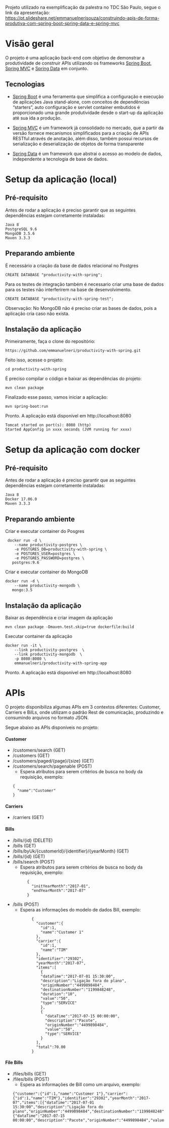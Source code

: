Projeto utilizado na exemplificação da palestra no TDC São Paulo, segue o link da apresentação: https://pt.slideshare.net/emmanuelnerisouza/construindo-apis-de-forma-produtiva-com-spring-boot-spring-data-e-spring-mvc

# Visão geral

O projeto é uma aplicação back-end com objetivo de demonstrar a produtividade de construir APIs utilizando os frameworks [Spring Boot](https://projects.spring.io/spring-boot), [Spring MVC](https://docs.spring.io/spring/docs/current/spring-framework-reference/html/mvc.html) e [Spring Data](http://projects.spring.io/spring-data) em conjunto.

## Tecnologias

- [Spring Boot](https://projects.spring.io/spring-boot) é uma ferramenta que simplifica a configuração e execução de aplicações Java stand-alone,  com conceitos de dependências “starters”, auto configuração e servlet container embutidos é proporcionado uma grande produtividade desde o start-up da aplicação até sua ida a produção.
 
- [Spring MVC](https://docs.spring.io/spring/docs/current/spring-framework-reference/html/mvc.html) é um framework já consolidado no mercado, que a partir da versão fornece mecanismos simplificados para a criação de APIs RESTful através de anotação, além disso, também possui recursos de serialização e deserialização de objetos de forma transparente 
 
- [Spring Data](http://projects.spring.io/spring-data/) é um framework que abstrai o acesso ao modelo de dados, independente a tecnologia de base de dados.

 
# Setup da aplicação (local)

## Pré-requisito

Antes de rodar a aplicação é preciso garantir que as seguintes dependências estejam corretamente instaladas:
```
Java 8
PostgreSQL 9.6
MongoDB 3.5.6
Maven 3.3.3 
```

## Preparando ambiente

É necessário a criação da base de dados relacional no Postgres

```
CREATE DATABASE "productivity-with-spring";
```

Para os testes de integração também é necessario criar uma base de dados para os testes não interferirem na base de desenvolvimento.
```
CREATE DATABASE "productivity-with-spring-test";
```

Observação: No MongoDB não é preciso criar as bases de dados, pois a aplicação cria caso não exista.

## Instalação da aplicação

Primeiramente, faça o clone do repositório:
```
https://github.com/emmanuelneri/productivity-with-spring.git
```
Feito isso, acesse o projeto:
```
cd productivity-with-spring
```
É preciso compilar o código e baixar as dependências do projeto:
```
mvn clean package
```
Finalizado esse passo, vamos iniciar a aplicação:
```
mvn spring-boot:run
```
Pronto. A aplicação está disponível em http://localhost:8080
```
Tomcat started on port(s): 8080 (http)
Started AppConfig in xxxx seconds (JVM running for xxxx)
```

# Setup da aplicação com docker

## Pré-requisito

Antes de rodar a aplicação é preciso garantir que as seguintes dependências estejam corretamente instaladas:

```
Java 8
Docker 17.06.0 
Maven 3.3.3 
```

## Preparando ambiente

Criar e executar container do Posgres
```
 docker run -d \
    --name productivity-postgres \
    -e POSTGRES_DB=productivity-with-spring \
    -e POSTGRES_USER=postgres \
    -e POSTGRES_PASSWORD=postgres \
   postgres:9.6
```

Criar e executar container do MongoDB
```
docker run -d \
    --name productivity-mongodb \
   mongo:3.5
```

## Instalação da aplicação

Baixar as dependência e criar imagem da aplicação

```
mvn clean package -Dmaven.test.skip=true dockerfile:build
```

Executar container da aplicação

```
docker run -it \
    --link productivity-postgres  \
    --link productivity-mongodb  \
    -p 8080:8080 \
    emmanuelneri/productivity-with-spring-app 
```

Pronto. A aplicação está disponível em http://localhost:8080

# APIs

O projeto disponibiliza algumas APIs em 3 contextos diferentes: Customer, Carriers e BilLs, onde utilizam o padrão Rest de comunicação, produzindo e consumindo arquivos no formato JSON.

Segue abaixo as APIs disponíveis no projeto:

#### Customer

 - /customers/search (GET)
 - /customers (GET)
 - /customers/paged/{page}/{size} (GET)
 - /customers/search/pagenable (POST)
     - Espera atributos para serem critérios de busca no body da requisição, exemplo:
    ```
    {
      "name":"Customer"
    }
    ```

#### Carriers

 - /carriers (GET)
 
 #### Bills
 
  - /bills/{id} (DELETE)
  - /bills (GET)
  - /bills/byUk/{customerId}/{identifier}/{yearMonth} (GET)
  - /bills/{id} (GET)
  - /bills/search (POST)
    - Espera atributos para serem critérios de busca no body da requisição, exemplo:
      ```
         {
           "initYearMonth":"2017-01",
           "endYearMonth":"2017-07"
         }
         ```
  - /bills  (POST)
    - Espera as informações do modelo de dados Bill, exemplo:
        ```
             {
               "customer":{
                 "id":1,
                 "name":"Customer 1"
               },
               "carrier":{
                 "id":1,
                 "name":"TIM"
               },
               "identifier":"29302",
               "yearMonth":"2017-07",
               "items":[
                 {
                 "dataTime":"2017-07-01 15:30:00",
                 "description":"Ligação fora do plano",
                 "originNumber":"4499898484",
                 "destinationNumber":"1199848248",
                 "duration":"10",
                 "value":"50",
                 "type":"SERVICE"
                 },
                 {
                   "dataTime":"2017-07-15 00:00:00",
                   "description":"Pacote",
                   "originNumber":"4499898484",
                   "value":"50",
                   "type":"SERVICE"
                 }
               ],
               "total":70.00
             }
        ```                

#### File Bills

 - /files/bills (GET)
 - /files/bills (POST)
    - Espera as informações de Bill como um arquivo, exemplo:
    ```
    {"customer":{"id":1,"name":"Customer 1"},"carrier":{"id":1,"name":"TIM"},"identifier":"29302","yearMonth":"2017-07","items":[{"dataTime":"2017-07-01 15:30:00","description":"Ligação fora do plano","originNumber":"4499898484","destinationNumber":"1199848248","duration":"10","value":"50","type":"SERVICE"},{"dataTime":"2017-07-15 00:00:00","description":"Pacote","originNumber":"4499898484","value":"50","type":"SERVICE"}],"total":70.00}
    ```
